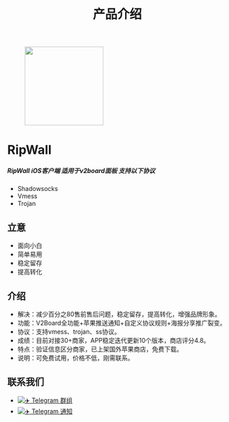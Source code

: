 <div class="post-wrapper group">
				<header class="entry-header group">
					<h1 class="entry-title">产品介绍</h1>
				</header>
				<div class="entry-content">
					<div class="entry themeform">
						
<figure class="wp-block-image size-full is-style-rounded"><img width="180" height="180" src="http://docs.ripwall.us/wp-content/uploads/2021/12/IMG_967B6BBD6C5D-1.jpeg" alt="" class="wp-image-28" srcset="http://docs.ripwall.us/wp-content/uploads/2021/12/IMG_967B6BBD6C5D-1.jpeg 180w, http://docs.ripwall.us/wp-content/uploads/2021/12/IMG_967B6BBD6C5D-1-150x150.jpeg 150w, http://docs.ripwall.us/wp-content/uploads/2021/12/IMG_967B6BBD6C5D-1-200x200.jpeg 200w" sizes="(max-width: 180px) 100vw, 180px"></figure>



<h1><a href="#RipWall"></a><strong>RipWall</strong></h1>



<h5>RipWall iOS客户端 适用于v2board面板 支持以下协议</h5>



<ul><li>Shadowsocks</li><li>Vmess</li><li>Trojan</li></ul>



<h2>立意</h2>



<ul><li>面向小白</li><li>简单易用</li><li>稳定留存</li><li>提高转化</li></ul>



<h2>介绍</h2>



<ul><li>解决：减少百分之80售前售后问题，稳定留存，提高转化，增强品牌形象。</li><li>功能：V2Board全功能+苹果推送通知+自定义协议规则+海报分享推广裂变。</li><li>协议：支持vmess、trojan、ss协议。</li><li>成绩：目前对接30+商家，APP稳定迭代更新10个版本，商店评分4.8。</li><li>特点：验证信息区分商家，已上架国外苹果商店，免费下载。</li><li>说明：可免费试用，价格不低，刚需联系。</li></ul>



<h2><a href="#community"></a>联系我们</h2>



<ul><li><a rel="noreferrer noopener" href="https://t.me/ripwall" target="_blank"><img draggable="false" class="emoji" alt="✈️"> Telegram 群组</a></li><li><a rel="noreferrer noopener" href="https://t.me/qianglieapptongzhi" target="_blank"><img draggable="false" class="emoji" alt="✈️"> Telegram 通知</a></li></ul>
						<div class="clear"></div>
					</div><!--/.entry-->
				</div>
				<div class="entry-footer group">
									</div>
			</div>
